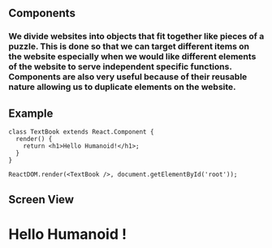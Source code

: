## Components

### We divide websites into objects that fit together like pieces of a puzzle. This is done so that we can target different items on the website especially when we would like different elements of the website to serve independent specific functions. Components are also very useful because of their reusable nature allowing us to duplicate elements on the website.

## Example

```
class TextBook extends React.Component {
  render() {
    return <h1>Hello Humanoid!</h1>;
  }
}

ReactDOM.render(<TextBook />, document.getElementById('root'));
```

## Screen View

# Hello Humanoid !
